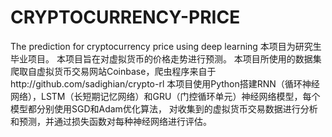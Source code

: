 # CRYPTOCURRENCY-PRICE
The prediction for cryptocurrency price using deep learning
本项目为研究生毕业项目。
本项目旨在对虚拟货币的价格走势进行预测。
本项目所使用的数据集爬取自虚拟货币交易网站Coinbase，爬虫程序来自于http://github.com/sadighian/crypto-rl
本项目使用Python搭建RNN（循环神经网络），LSTM（长短期记忆网络）和GRU（门控循环单元）神经网络模型，每个模型都分别使用SGD和Adam优化算法，
对收集到的虚拟货币交易数据进行分析和预测，并通过损失函数对每种神经网络进行评估。

